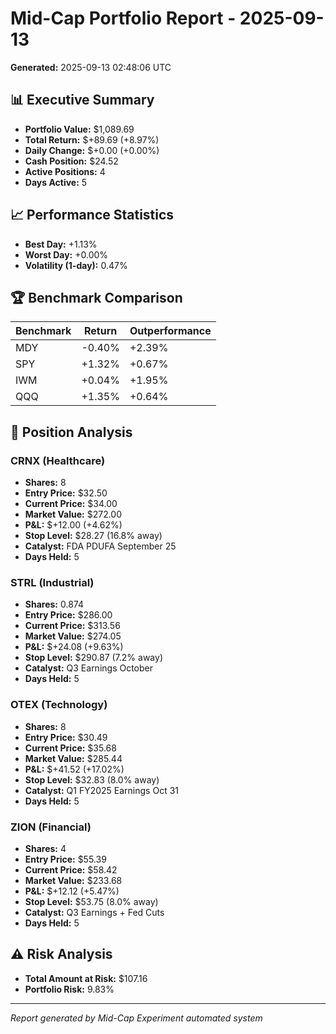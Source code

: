 # Mid-Cap Portfolio Report - 2025-09-13

**Generated:** 2025-09-13 02:48:06 UTC

## 📊 Executive Summary

- **Portfolio Value:** $1,089.69
- **Total Return:** $+89.69 (+8.97%)
- **Daily Change:** $+0.00 (+0.00%)
- **Cash Position:** $24.52
- **Active Positions:** 4
- **Days Active:** 5

## 📈 Performance Statistics

- **Best Day:** +1.13%
- **Worst Day:** +0.00%
- **Volatility (1-day):** 0.47%

## 🏆 Benchmark Comparison

| Benchmark | Return | Outperformance |
|-----------|--------|----------------|
| MDY | -0.40% | +2.39% |
| SPY | +1.32% | +0.67% |
| IWM | +0.04% | +1.95% |
| QQQ | +1.35% | +0.64% |

## 💼 Position Analysis

### CRNX (Healthcare)
- **Shares:** 8
- **Entry Price:** $32.50
- **Current Price:** $34.00
- **Market Value:** $272.00
- **P&L:** $+12.00 (+4.62%)
- **Stop Level:** $28.27 (16.8% away)
- **Catalyst:** FDA PDUFA September 25
- **Days Held:** 5

### STRL (Industrial)
- **Shares:** 0.874
- **Entry Price:** $286.00
- **Current Price:** $313.56
- **Market Value:** $274.05
- **P&L:** $+24.08 (+9.63%)
- **Stop Level:** $290.87 (7.2% away)
- **Catalyst:** Q3 Earnings October
- **Days Held:** 5

### OTEX (Technology)
- **Shares:** 8
- **Entry Price:** $30.49
- **Current Price:** $35.68
- **Market Value:** $285.44
- **P&L:** $+41.52 (+17.02%)
- **Stop Level:** $32.83 (8.0% away)
- **Catalyst:** Q1 FY2025 Earnings Oct 31
- **Days Held:** 5

### ZION (Financial)
- **Shares:** 4
- **Entry Price:** $55.39
- **Current Price:** $58.42
- **Market Value:** $233.68
- **P&L:** $+12.12 (+5.47%)
- **Stop Level:** $53.75 (8.0% away)
- **Catalyst:** Q3 Earnings + Fed Cuts
- **Days Held:** 5

## ⚠️ Risk Analysis

- **Total Amount at Risk:** $107.16
- **Portfolio Risk:** 9.83%

---
*Report generated by Mid-Cap Experiment automated system*
